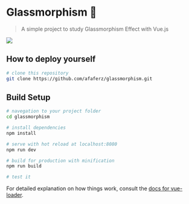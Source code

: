 # Glassmorphism 🍷

> A simple project to study Glassmorphism Effect with Vue.js 

![](src/assets/img/glassmorphism_1.gif)
## How to deploy yourself

``` bash
# clone this repository
git clone https://github.com/afaferz/glassmorphism.git

```

## Build Setup

``` bash
# navegation to your project folder
cd glassmorphism

# install dependencies
npm install

# serve with hot reload at localhost:8080
npm run dev

# build for production with minification
npm run build

# test it
```

For detailed explanation on how things work, consult the [docs for vue-loader](http://vuejs.github.io/vue-loader).
